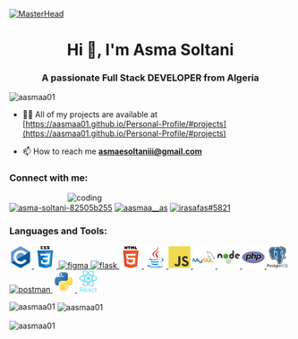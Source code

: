 [![MasterHead](![image](https://github.com/user-attachments/assets/dd29d5b1-a291-49f8-acea-8b0ada375ca1))](https://aasmaa01.github.io/Personal-Profile/)
<h1 align="center">Hi 👋, I'm Asma Soltani</h1>
<h3 align="center">A passionate Full Stack DEVELOPER from Algeria</h3>

<p align="left"> <img  src="[https://komarev.com/ghpvc/?username=aasmaa01&label=Profile%20views&color=0e75b6&style=flat](https://i.pinimg.com/1200x/7f/3e/83/7f3e8365c583e5fa23f78983933a97f5.jpg)" alt="aasmaa01" /> </p>

- 👨‍💻 All of my projects are available at [https://aasmaa01.github.io/Personal-Profile/#projects](https://aasmaa01.github.io/Personal-Profile/#projects)

- 📫 How to reach me **asmaesoltaniii@gmail.com**

<h3 align="left">Connect with me:</h3>
<img align="right" alt="coding" width="400" src="https://i.pinimg.com/736x/c5/78/39/c578392e2f6409d97025a8603c271433.jpg">

<p align="left">
<a href="https://linkedin.com/in/asma-soltani-82505b255" target="blank"><img align="center" src="https://raw.githubusercontent.com/rahuldkjain/github-profile-readme-generator/master/src/images/icons/Social/linked-in-alt.svg" alt="asma-soltani-82505b255" height="30" width="40" /></a>
<a href="https://instagram.com/aasmaa__as" target="blank"><img align="center" src="https://raw.githubusercontent.com/rahuldkjain/github-profile-readme-generator/master/src/images/icons/Social/instagram.svg" alt="aasmaa__as" height="30" width="40" /></a>
<a href="https://discord.gg/irasafas#5821" target="blank"><img align="center" src="https://raw.githubusercontent.com/rahuldkjain/github-profile-readme-generator/master/src/images/icons/Social/discord.svg" alt="irasafas#5821" height="30" width="40" /></a>
</p>

<h3 align="left">Languages and Tools:</h3>
<p align="left"> <a href="https://www.cprogramming.com/" target="_blank" rel="noreferrer"> <img src="https://raw.githubusercontent.com/devicons/devicon/master/icons/c/c-original.svg" alt="c" width="40" height="40"/> </a> <a href="https://www.w3schools.com/css/" target="_blank" rel="noreferrer"> <img src="https://raw.githubusercontent.com/devicons/devicon/master/icons/css3/css3-original-wordmark.svg" alt="css3" width="40" height="40"/> </a> <a href="https://www.figma.com/" target="_blank" rel="noreferrer"> <img src="https://www.vectorlogo.zone/logos/figma/figma-icon.svg" alt="figma" width="40" height="40"/> </a> <a href="https://flask.palletsprojects.com/" target="_blank" rel="noreferrer"> <img src="https://www.vectorlogo.zone/logos/pocoo_flask/pocoo_flask-icon.svg" alt="flask" width="40" height="40"/> </a> <a href="https://www.w3.org/html/" target="_blank" rel="noreferrer"> <img src="https://raw.githubusercontent.com/devicons/devicon/master/icons/html5/html5-original-wordmark.svg" alt="html5" width="40" height="40"/> </a> <a href="https://www.java.com" target="_blank" rel="noreferrer"> <img src="https://raw.githubusercontent.com/devicons/devicon/master/icons/java/java-original.svg" alt="java" width="40" height="40"/> </a> <a href="https://developer.mozilla.org/en-US/docs/Web/JavaScript" target="_blank" rel="noreferrer"> <img src="https://raw.githubusercontent.com/devicons/devicon/master/icons/javascript/javascript-original.svg" alt="javascript" width="40" height="40"/> </a> <a href="https://www.mysql.com/" target="_blank" rel="noreferrer"> <img src="https://raw.githubusercontent.com/devicons/devicon/master/icons/mysql/mysql-original-wordmark.svg" alt="mysql" width="40" height="40"/> </a> <a href="https://nodejs.org" target="_blank" rel="noreferrer"> <img src="https://raw.githubusercontent.com/devicons/devicon/master/icons/nodejs/nodejs-original-wordmark.svg" alt="nodejs" width="40" height="40"/> </a> <a href="https://www.php.net" target="_blank" rel="noreferrer"> <img src="https://raw.githubusercontent.com/devicons/devicon/master/icons/php/php-original.svg" alt="php" width="40" height="40"/> </a> <a href="https://www.postgresql.org" target="_blank" rel="noreferrer"> <img src="https://raw.githubusercontent.com/devicons/devicon/master/icons/postgresql/postgresql-original-wordmark.svg" alt="postgresql" width="40" height="40"/> </a> <a href="https://postman.com" target="_blank" rel="noreferrer"> <img src="https://www.vectorlogo.zone/logos/getpostman/getpostman-icon.svg" alt="postman" width="40" height="40"/> </a> <a href="https://www.python.org" target="_blank" rel="noreferrer"> <img src="https://raw.githubusercontent.com/devicons/devicon/master/icons/python/python-original.svg" alt="python" width="40" height="40"/> </a> <a href="https://reactjs.org/" target="_blank" rel="noreferrer"> <img src="https://raw.githubusercontent.com/devicons/devicon/master/icons/react/react-original-wordmark.svg" alt="react" width="40" height="40"/> </a> </p>

<p><img align="left" src="https://github-readme-stats.vercel.app/api/top-langs?username=aasmaa01&show_icons=true&locale=en&layout=compact" alt="aasmaa01" /></p>

<p>&nbsp;<img align="center" src="https://github-readme-stats.vercel.app/api?username=aasmaa01&show_icons=true&locale=en" alt="aasmaa01" /></p>

<p><img align="center" src="https://github-readme-streak-stats.herokuapp.com/?user=aasmaa01&" alt="aasmaa01" /></p>
